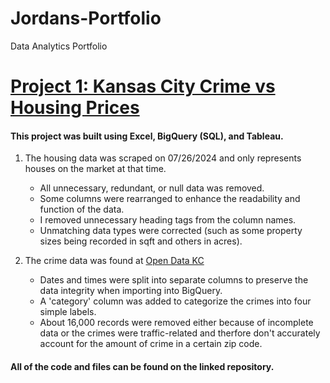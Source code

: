 # Jordans-Portfolio
Data Analytics Portfolio

# [Project 1: Kansas City Crime vs Housing Prices](https://github.com/Foster397/Portfolio?tab=readme-ov-file#portfolio-project)

#### This project was built using Excel, BigQuery (SQL), and Tableau.

1. The housing data was scraped on 07/26/2024 and only represents houses on the market at that time.
   * All unnecessary, redundant, or null data was removed.
   * Some columns were rearranged to enhance the readability and function of the data.
   * I removed unnecessary heading tags from the column names.
   *  Unmatching data types were corrected (such as some property sizes being recorded in sqft and others in acres).

2. The crime data was found at [Open Data KC](https://data.kcmo.org/Crime/KCPD-Crime-Data-2023/bfyq-5nh6/about_data)
   * Dates and times were split into separate columns to preserve the data integrity when importing into BigQuery.
   * A 'category' column was added to categorize the crimes into four simple labels.
   * About 16,000 records were removed either because of incomplete data or the crimes were traffic-related and therfore
   don't accurately account for the amount of crime in a certain zip code.

#### All of the code and files can be found on the linked repository. 

